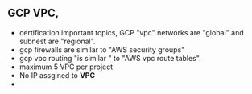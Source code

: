 ## GCP VPC,

* certification important topics, GCP "vpc" networks are "global" and subnest are "regional".
* gcp firewalls are similar to "AWS security groups"
* gcp vpc routing "is similar " to "AWS vpc route tables". 
* maximum 5 VPC per project
* No IP assgined to __VPC__
* 
